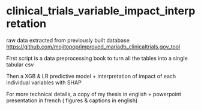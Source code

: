 # clinical_trials_variable_impact_interpretation

raw data extracted from previously built database https://github.com/mojitopop/improved_mariadb_clinicaltrials.gov_tool

First script is a data preprocessing book to turn all the tables into a single tabular csv

Then a XGB & LR predictive model + interpretation of impact of each individual variables with SHAP

For more technical details, a copy of my thesis in english + powerpoint presentation in french ( figures & captions in english)
